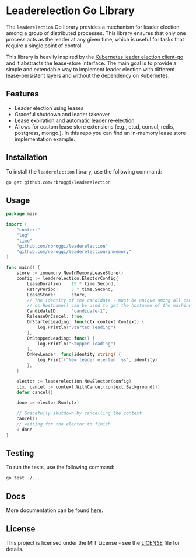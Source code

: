 # Leaderelection Go Library

The `leaderelection` Go library provides a mechanism for leader election among a group of distributed processes. 
This library ensures that only one process acts as the leader at any given time, which is useful for tasks that require a single point of control.

This library is heavily inspired by the [Kubernetes leader election client-go](https://pkg.go.dev/k8s.io/client-go/tools/leaderelection) 
and it abstracts the lease-store interface. The main goal is to provide a simple and extendable way to implement leader election with different 
lease-persistent layers and without the dependency on Kubernetes.

## Features

- Leader election using leases
- Graceful shutdown and leader takeover
- Lease expiration and automatic leader re-election
- Allows for custom lease store extensions (e.g., etcd, consul, redis, postgress, mongo.). In this repo you can find an in-memory lease store implementation example.

## Installation

To install the `leaderelection` library, use the following command:

```sh
go get github.com/rbroggi/leaderelection
```

## Usage


```go
package main

import (
	"context"
	"log"
	"time"
	"github.com/rbroggi/leaderelection"
	"github.com/rbroggi/leaderelection/inmemory"
)

func main() {
	store := inmemory.NewInMemoryLeaseStore()
	config := leaderelection.ElectorConfig{
		LeaseDuration:   15 * time.Second,
		RetryPeriod:     5 * time.Second,
		LeaseStore:      store,
		// The identity of the candidate - must be unique among all candidates
		// os.Hostname() can be used to get the hostname of the machine (pod name in k8s)
		CandidateID:     "candidate-1",
		ReleaseOnCancel: true,
		OnStartedLeading: func(ctx context.Context) {
			log.Println("Started leading")
		},
		OnStoppedLeading: func() {
			log.Println("Stopped leading")
		},
		OnNewLeader: func(identity string) {
			log.Printf("New leader elected: %s", identity)
		},
	}

	elector := leaderelection.NewElector(config)
	ctx, cancel := context.WithCancel(context.Background())
	defer cancel()

	done := elector.Run(ctx)

	// Gracefully shutdown by cancelling the context
	cancel()
	// waiting for the elector to finish
	<-done
}
```

## Testing

To run the tests, use the following command:

```sh
go test ./...
```
## Docs

More documentation can be found [here](./docs/docs.md).

## License

This project is licensed under the MIT License - see the [LICENSE](LICENSE) file for details.

